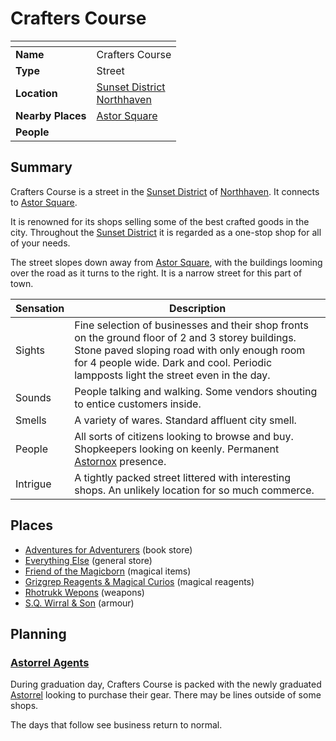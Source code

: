 # Crafters Course

| []() | |
| --- | --- |
| **Name** | Crafters Course |
| **Type** | Street |
| **Location** | [Sunset District](../districts/sunset-district.md)<br>[Northhaven](../cities/northhaven.md) |
| **Nearby Places** | [Astor Square](../../structures/astor-square.md) |
| **People** | |

## Summary

Crafters Course is a street in the [Sunset District](../districts/sunset-district.md) of [Northhaven](../cities/northhaven.md). It connects to [Astor Square](../../structures/astor-square.md).

It is renowned for its shops selling some of the best crafted goods in the city. Throughout the [Sunset District](../districts/sunset-district.md) it is regarded as a one-stop shop for all of your needs.

The street slopes down away from [Astor Square](../../structures/astor-square.md), with the buildings looming over the road as it turns to the right. It is a narrow street for this part of town.

| Sensation | Description |
| ---- | --- |
| Sights | Fine selection of businesses and their shop fronts on the ground floor of 2 and 3 storey buildings. Stone paved sloping road with only enough room for 4 people wide. Dark and cool. Periodic lampposts light the street even in the day. |
| Sounds | People talking and walking. Some vendors shouting to entice customers inside. |
| Smells | A variety of wares. Standard affluent city smell. |
| People | All sorts of citizens looking to browse and buy. Shopkeepers looking on keenly. Permanent [Astornox](../../../organisations/government/astornox/astornox.md) presence. |
| Intrigue | A tightly packed street littered with interesting shops. An unlikely location for so much commerce. |

## Places

- [Adventures for Adventurers](../../buildings/shops/adventures-for-adventurers.md) (book store)
- [Everything Else](../../buildings/shops/everything-else.md) (general store)
- [Friend of the Magicborn](../../buildings/shops/friend-of-the-magicborn.md) (magical items)
- [Grizgrep Reagents & Magical Curios](../../buildings/shops/grizgrep-reagents-and-magical-curios.md) (magical reagents)
- [Rhotrukk Wepons](../../buildings/shops/rhotrukk-wepons.md) (weapons)
- [S.Q. Wirral & Son](../../buildings/shops/sq-wirral-and-son.md) (armour)

## Planning

### [Astorrel Agents](../../../campaigns/C2-astorrel-agents.md)

During graduation day, Crafters Course is packed with the newly graduated [Astorrel](../../../organisations/government/astorrel/astorrel.md) looking to purchase their gear. There may be lines outside of some shops.

The days that follow see business return to normal.
